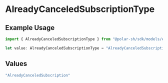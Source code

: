 # AlreadyCanceledSubscriptionType

## Example Usage

```typescript
import { AlreadyCanceledSubscriptionType } from "@polar-sh/sdk/models/errors";

let value: AlreadyCanceledSubscriptionType = "AlreadyCanceledSubscription";
```

## Values

```typescript
"AlreadyCanceledSubscription"
```